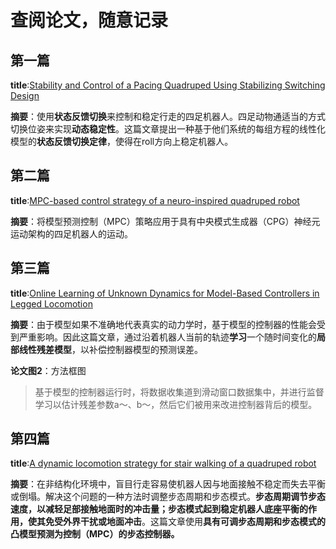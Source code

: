 # 查阅论文，随意记录

## 第一篇
**title**:[Stability and Control of a Pacing Quadruped Using Stabilizing Switching Design](https://ieeexplore.ieee.org/document/9528029)

**摘要**：使用**状态反馈切换**来控制和稳定行走的四足机器人。四足动物通适当的方式切换位姿来实现**动态稳定性**。这篇文章提出一种基于他们系统的每组方程的线性化模型的**状态反馈切换定律**，使得在roll方向上稳定机器人。

## 第二篇
**title**:[MPC-based control strategy of a neuro-inspired quadruped robot](https://ieeexplore.ieee.org/document/9533394)

**摘要**：将模型预测控制（MPC）策略应用于具有中央模式生成器（CPG）神经元运动架构的四足机器人的运动。

## 第三篇
**title**:[Online Learning of Unknown Dynamics for Model-Based Controllers in Legged Locomotion](https://ieeexplore.ieee.org/document/9525285)

**摘要**：由于模型如果不准确地代表真实的动力学时，基于模型的控制器的性能会受到严重影响。因此这篇文章，通过沿着机器人当前的轨迹**学习**一个随时间变化的**局部线性残差模型**，以补偿控制器模型的预测误差。

**论文图2**：方法框图
> 基于模型的控制器运行时，将数据收集道到滑动窗口数据集中，并进行监督学习以估计残差参数a～、b～，然后它们被用来改进控制器背后的模型。


## 第四篇
**title**:[A dynamic locomotion strategy for stair walking of a quadruped robot](https://ieeexplore.ieee.org/document/9494678)

**摘要**：在非结构化环境中，盲目行走容易使机器人因与地面接触不稳定而失去平衡或倒塌。解决这个问题的一种方法时调整步态周期和步态模式。**步态周期调节步态速度，以减轻足部接触地面时的冲击量；步态模式起到稳定机器人底座平衡的作用，使其免受外界干扰或地面冲击**。这篇文章使用**具有可调步态周期和步态模式的凸模型预测为控制（MPC）的步态控制器。**



